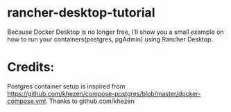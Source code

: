 # rancher-desktop-tutorial
Because Docker Desktop is no longer free, I'll show you a small example on how to run your containers(postgres, pgAdmin) using Rancher Desktop.


# Credits:
Postgres container setup is inspired from https://github.com/khezen/compose-postgres/blob/master/docker-compose.yml. Thanks to github.com/khezen
